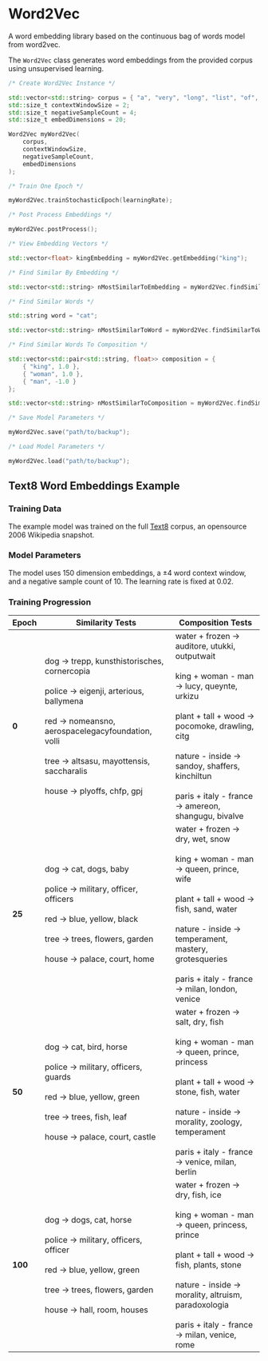 # Word2Vec

A word embedding library based on the continuous bag of words model from word2vec.

The ```Word2Vec``` class generates word embeddings from the provided corpus using unsupervised learning.

```cpp
/* Create Word2Vec Instance */

std::vector<std::string> corpus = { "a", "very", "long", "list", "of", "words", "for", "training" };
std::size_t contextWindowSize = 2;
std::size_t negativeSampleCount = 4;
std::size_t embedDimensions = 20;

Word2Vec myWord2Vec(
    corpus,
    contextWindowSize,
    negativeSampleCount,
    embedDimensions
);
```

```cpp
/* Train One Epoch */

myWord2Vec.trainStochasticEpoch(learningRate);
```

```cpp
/* Post Process Embeddings */

myWord2Vec.postProcess();
```

```cpp
/* View Embedding Vectors */

std::vector<float> kingEmbedding = myWord2Vec.getEmbedding("king");
```

```cpp
/* Find Similar By Embedding */

std::vector<std::string> nMostSimilarToEmbedding = myWord2Vec.findSimilarToEmbedding(embedding, n);
```

```cpp
/* Find Similar Words */

std::string word = "cat";

std::vector<std::string> nMostSimilarToWord = myWord2Vec.findSimilarToWord(word, n);
```

```cpp
/* Find Similar Words To Composition */

std::vector<std::pair<std::string, float>> composition = {
    { "king", 1.0 },
    { "woman", 1.0 },
    { "man", -1.0 }
};

std::vector<std::string> nMostSimilarToComposition = myWord2Vec.findSimilarToLinearComposition(composition, n);
```

```cpp
/* Save Model Parameters */

myWord2Vec.save("path/to/backup");
```

```cpp
/* Load Model Parameters */

myWord2Vec.load("path/to/backup");
```

## Text8 Word Embeddings Example

### Training Data

The example model was trained on the full [Text8](https://www.kaggle.com/datasets/gupta24789/text8-word-embedding) corpus, an opensource 2006 Wikipedia snapshot.

### Model Parameters

The model uses 150 dimension embeddings, a &plusmn;4 word context window, and a negative sample count of 10. The learning rate is fixed at 0.02.

### Training Progression

| **Epoch** | **Similarity Tests** | **Composition Tests** |
|------------|----------------------|----------------------------------|
| **0** | dog → trepp, kunsthistorisches, cornercopia <br><br> police → eigenji, arterious, ballymena <br><br> red → nomeansno, aerospacelegacyfoundation, volli <br><br> tree → altsasu, mayottensis, saccharalis <br><br> house → plyoffs, chfp, gpj | water + frozen → auditore, utukki, outputwait <br><br> king + woman - man → lucy, queynte, urkizu <br><br> plant + tall + wood → pocomoke, drawling, citg <br><br> nature - inside → sandoy, shaffers, kinchiltun <br><br> paris + italy - france → amereon, shangugu, bivalve |
| **25** | dog → cat, dogs, baby <br><br> police → military, officer, officers <br><br> red → blue, yellow, black <br><br> tree → trees, flowers, garden <br><br> house → palace, court, home | water + frozen → dry, wet, snow <br><br> king + woman - man → queen, prince, wife <br><br> plant + tall + wood → fish, sand, water <br><br> nature - inside → temperament, mastery, grotesqueries <br><br> paris + italy - france → milan, london, venice |
| **50** | dog → cat, bird, horse <br><br> police → military, officers, guards <br><br> red → blue, yellow, green <br><br> tree → trees, fish, leaf <br><br> house → palace, court, castle | water + frozen → salt, dry, fish <br><br> king + woman - man → queen, prince, princess <br><br> plant + tall + wood → stone, fish, water <br><br> nature - inside → morality, zoology, temperament <br><br> paris + italy - france → venice, milan, berlin |
| **100** | dog → dogs, cat, horse <br><br> police → military, officers, officer <br><br> red → blue, yellow, green <br><br> tree → trees, flowers, garden <br><br> house → hall, room, houses | water + frozen → dry, fish, ice <br><br> king + woman - man → queen, princess, prince <br><br> plant + tall + wood → fish, plants, stone <br><br> nature - inside → morality, altruism, paradoxologia <br><br> paris + italy - france → milan, venice, rome |